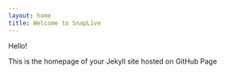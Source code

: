 ```yaml
---
layout: home
title: Welcome to SnapLive
---
```


Hello!

This is the homepage of your Jekyll site hosted on GitHub Page